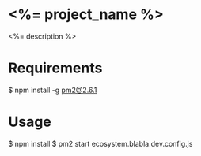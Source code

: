 # <%= project_name %>
<%= description %>

# Requirements
$ npm install -g pm2@2.6.1

# Usage
$ npm install
$ pm2 start ecosystem.blabla.dev.config.js